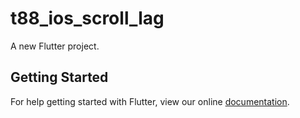 # t88_ios_scroll_lag

A new Flutter project.

## Getting Started

For help getting started with Flutter, view our online
[documentation](https://flutter.io/).
